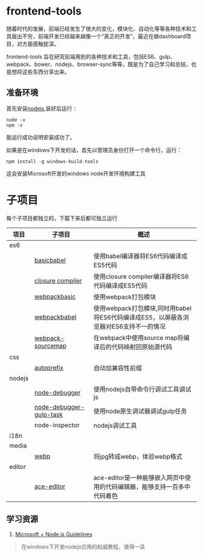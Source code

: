 # frontend-tools

随着时代的发展，前端已经发生了很大的变化，模块化、自动化等等各种技术和工具层出不穷，前端开发已经越来越像一个“真正的开发”，最近在做dashboard项目，对方面感触犹深。

frontend-tools 旨在研究前端用到的各种技术和工具，包括ES6、gulp、webpack、bower、nodejs、browser-sync等等，既是为了自己学习和总结，也是想将这些东西分享出来。

## 准备环境
首先安装[nodejs](https://nodejs.org/zh-cn/download/current/),装好后运行：
```text
node -v
npm -v
```
能运行成功说明安装成功了。

如果是在windows下开发的话，首先以管理员身份打开一个命令行，运行：
```text
npm install -g windows-build-tools
```
这会安装Microsoft开发的windows node开发环境构建工具

# 子项目
每个子项目都独立的，下载下来后都可独立运行

|项目|子项目|概述|
|---|---|---|
|es6|||
||[basicbabel](es6/basic-babel)|使用babel编译器将ES6代码编译成ES5代码|
||[closure compiler](es6/closure-compiler)|使用closure compiler编译器将ES6代码编译成ES5代码|
||[webpackbasic](es6/webpack-basic)|使用webpack打包模块|
||[webpackbabel](es6/webpack-babel)|使用webpack打包模块,同时用babel将ES6代码编译成ES5，以屏蔽各浏览器对ES6支持不一的情况|
||[webpack-sourcemap](es6/source-map/webpack)|在webpack中使用source map将编译后的代码映射回原始源代码|
|css|||
||[autoprefix](css/autoprefix-basic)|自动加兼容性前缀|
|nodejs|||
||[node-debugger](nodejs/node-debugger)|使用nodejs自带命令行调试工具调试js|
||[node-debugger-gulp-task](node-debugger-gulp-task)|使用node原生调试器调试gulp任务|
||node-inspector|nodejs调试工具|
|i18n|||
|media|||
||[webp](media/webp)|将jpg转成webp，体验webp格式|
|editor|||
||[ace-editor](editor/ace-editor)|ace-editor是一种能够嵌入网页中使用的代码编辑器，能够支持一百多中代码着色|

## 学习资源
1. [Microsoft + Node.js Guidelines](https://github.com/Microsoft/nodejs-guidelines)

> 在windows下开发nodejs应用的权威教程，值得一读